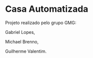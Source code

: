 # Casa Automatizada

Projeto realizado pelo grupo GMG:

Gabriel Lopes, 

Michael Brenno, 

Guilherme Valentim.
